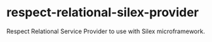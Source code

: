respect-relational-silex-provider
=================================

Respect Relational Service Provider to use with Silex microframework.
